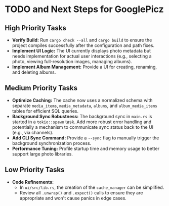 # TODO and Next Steps for GooglePicz

## High Priority Tasks
- **Verify Build:** Run `cargo check --all` and `cargo build` to ensure the project compiles successfully after the configuration and path fixes.
- **Implement UI Logic:** The UI currently displays photo metadata but needs implementation for actual user interactions (e.g., selecting a photo, viewing full-resolution images, managing albums).
- **Implement Album Management:** Provide a UI for creating, renaming, and deleting albums.

## Medium Priority Tasks
- **Optimize Caching:** The cache now uses a normalized schema with separate `media_items`, `media_metadata`, `albums`, and `album_media_items` tables for efficient SQL queries.
- **Background Sync Robustness:** The background sync in `main.rs` is started in a `tokio::spawn` task. Add more robust error handling and potentially a mechanism to communicate sync status back to the UI (e.g., via channels).
- **Add CLI Sync Command:** Provide a `--sync` flag to manually trigger the background synchronization process.
- **Performance Tuning:** Profile startup time and memory usage to better support large photo libraries.

## Low Priority Tasks
- **Code Refinements:**
  - In `ui/src/lib.rs`, the creation of the `cache_manager` can be simplified.
  - Review all `.unwrap()` and `.expect()` calls to ensure they are appropriate and won't cause panics in edge cases.
